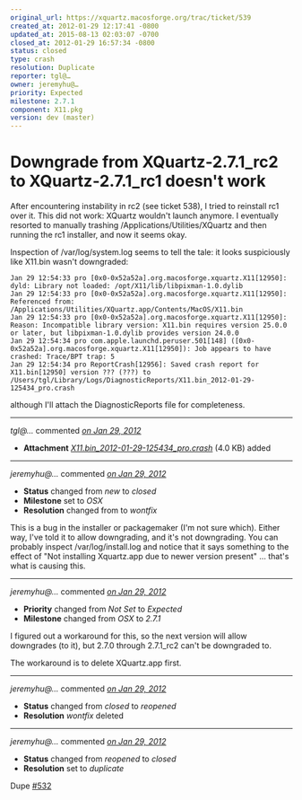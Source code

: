 ```yaml
---
original_url: https://xquartz.macosforge.org/trac/ticket/539
created_at: 2012-01-29 12:17:41 -0800
updated_at: 2015-08-13 02:03:07 -0700
closed_at: 2012-01-29 16:57:34 -0800
status: closed
type: crash
resolution: Duplicate
reporter: tgl@…
owner: jeremyhu@…
priority: Expected
milestone: 2.7.1
component: X11.pkg
version: dev (master)
---
```


Downgrade from XQuartz-2.7.1\_rc2 to XQuartz-2.7.1\_rc1 doesn't work
====================================================================


After encountering instability in rc2 (see ticket 538), I tried to reinstall rc1 over it. This did not work: XQuartz wouldn't launch anymore. I eventually resorted to manually trashing /Applications/Utilities/XQuartz and then running the rc1 installer, and now it seems okay.

Inspection of /var/log/system.log seems to tell the tale: it looks suspiciously like X11.bin wasn't downgraded:

    Jan 29 12:54:33 pro [0x0-0x52a52a].org.macosforge.xquartz.X11[12950]: dyld: Library not loaded: /opt/X11/lib/libpixman-1.0.dylib
    Jan 29 12:54:33 pro [0x0-0x52a52a].org.macosforge.xquartz.X11[12950]:   Referenced from: /Applications/Utilities/XQuartz.app/Contents/MacOS/X11.bin
    Jan 29 12:54:33 pro [0x0-0x52a52a].org.macosforge.xquartz.X11[12950]:   Reason: Incompatible library version: X11.bin requires version 25.0.0 or later, but libpixman-1.0.dylib provides version 24.0.0
    Jan 29 12:54:34 pro com.apple.launchd.peruser.501[148] ([0x0-0x52a52a].org.macosforge.xquartz.X11[12950]): Job appears to have crashed: Trace/BPT trap: 5
    Jan 29 12:54:34 pro ReportCrash[12956]: Saved crash report for X11.bin[12950] version ??? (???) to /Users/tgl/Library/Logs/DiagnosticReports/X11.bin_2012-01-29-125434_pro.crash

although I'll attach the DiagnosticReports file for completeness.



---

*tgl@…* commented *[on Jan 29, 2012](https://xquartz.macosforge.org/trac/attachment/ticket/539/X11.bin_2012-01-29-125434_pro.crash "January 29, 2012 at 12:18 PM PST")*

-   **Attachment** *[X11.bin\_2012-01-29-125434\_pro.crash](../attachment/ticket/539/X11.bin_2012-01-29-125434_pro.crash)* (4.0 KB) added



---

*jeremyhu@…* commented *[on Jan 29, 2012](https://xquartz.macosforge.org/trac/ticket/539#comment:1 "January 29, 2012 at 2:40 PM PST")*

-   **Status** changed from *new* to *closed*
-   **Milestone** set to *OSX*
-   **Resolution** changed from to *wontfix*

This is a bug in the installer or packagemaker (I'm not sure which). Either way, I've told it to allow downgrading, and it's not downgrading. You can probably inspect /var/log/install.log and notice that it says something to the effect of "Not installing Xquartz.app due to newer version present" ... that's what is causing this.



---

*jeremyhu@…* commented *[on Jan 29, 2012](https://xquartz.macosforge.org/trac/ticket/539#comment:2 "January 29, 2012 at 4:33 PM PST")*

-   **Priority** changed from *Not Set* to *Expected*
-   **Milestone** changed from *OSX* to *2.7.1*

I figured out a workaround for this, so the next version will allow downgrades (to it), but 2.7.0 through 2.7.1\_rc2 can't be downgraded to.

The workaround is to delete XQuartz.app first.



---

*jeremyhu@…* commented *[on Jan 29, 2012](https://xquartz.macosforge.org/trac/ticket/539#comment:3 "January 29, 2012 at 4:57 PM PST")*

-   **Status** changed from *closed* to *reopened*
-   **Resolution** *wontfix* deleted



---

*jeremyhu@…* commented *[on Jan 29, 2012](https://xquartz.macosforge.org/trac/ticket/539#comment:4 "January 29, 2012 at 4:57 PM PST")*

-   **Status** changed from *reopened* to *closed*
-   **Resolution** set to *duplicate*

Dupe [\#⁠532](https://xquartz.macosforge.org/trac/ticket/532)




